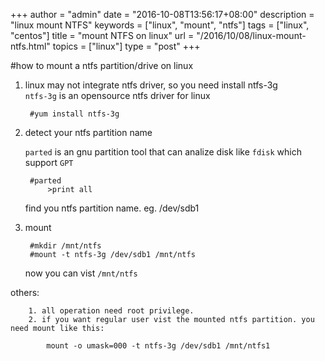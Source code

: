 +++
author = "admin"
date = "2016-10-08T13:56:17+08:00"
description = "linux mount NTFS"
keywords = ["linux", "mount", "ntfs"]
tags = ["linux", "centos"]
title = "mount NTFS on linux"
url = "/2016/10/08/linux-mount-ntfs.html"
topics = ["linux"]
type = "post"
+++


#how to mount a ntfs partition/drive on linux

1. linux may not integrate ntfs driver, so you need install ntfs-3g  
	`ntfs-3g` is an opensource ntfs driver for linux  


		#yum install ntfs-3g

2. detect your ntfs partition name

	`parted` is an gnu partition tool that can analize disk like `fdisk` which
	support `GPT`  


		#parted  
			>print all

	
	
	find you ntfs partition name. eg. /dev/sdb1


3. mount 

		#mkdir /mnt/ntfs
		#mount -t ntfs-3g /dev/sdb1 /mnt/ntfs
	
	now you can vist `/mnt/ntfs`

others:

		1. all operation need root privilege.
		2. if you want regular user vist the mounted ntfs partition. you need mount like this:
			
			mount -o umask=000 -t ntfs-3g /dev/sdb1 /mnt/ntfs1
